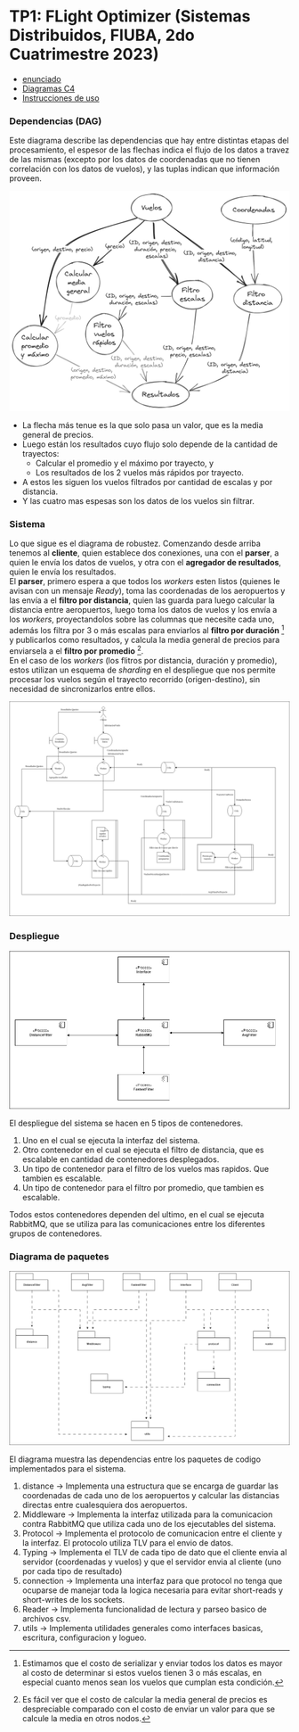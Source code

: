 # TP1: FLight Optimizer (Sistemas Distribuidos, FIUBA, 2do Cuatrimestre 2023)

- [enunciado](docs/Enunciado.pdf)
- [Diagramas C4](docs/informes/c4.md)
- [Instrucciones de uso](docs/informes/instrucciones.md)


### Dependencias (DAG)

Este diagrama describe las dependencias que hay entre distintas etapas del
procesamiento, el espesor de las flechas indica el flujo de los datos a travez
de las mismas (excepto por los datos de coordenadas que no tienen correlación
con los datos de vuelos), y las tuplas indican que información proveen.

![fotoDependencias](img/DAG.png)

- La flecha más tenue es la que solo pasa un valor, que es la media general de
  precios.
- Luego están los resultados cuyo flujo solo depende de la cantidad de
  trayectos:
    + Calcular el promedio y el máximo por trayecto, y
    + Los resultados de los 2 vuelos más rápidos por trayecto.
- A estos les siguen los vuelos filtrados por cantidad de escalas y por
  distancia.
- Y las cuatro mas espesas son los datos de los vuelos sin filtrar.

### Sistema

Lo que sigue es el diagrama de robustez. Comenzando desde arriba tenemos al
**cliente**, quien establece dos conexiones, una con el **parser**, a quien le envía
los datos de vuelos, y otra con el **agregador de resultados**, quien le envía
los resultados.  
El **parser**, primero espera a que todos los _workers_ esten listos (quienes
le avisan con un mensaje _Ready_), toma las coordenadas de los aeropuertos y
las envía a el **filtro por distancia**, quien las guarda para luego calcular
la distancia entre aeropuertos, luego toma los datos de vuelos y los envía a
los _workers_, proyectandolos sobre las columnas que necesite cada uno, además
los filtra por 3 o más escalas para enviarlos al **filtro por duración** [^1] y
publicarlos como resultados, y calcula la media general de precios para
enviarsela a el **filtro por promedio** [^2].  
En el caso de los _workers_ (los flitros por distancia, duración y promedio),
estos utilizan un esquema de _sharding_ en el despliegue que nos permite
procesar los vuelos según el trayecto recorrido (origen-destino), sin necesidad
de sincronizarlos entre ellos.

![fotoSistema](img/DiagramaRobustez.png)

[^1]: Estimamos que el costo de serializar y enviar todos los datos es mayor al
    costo de determinar si estos vuelos tienen 3 o más escalas, en especial
    cuanto menos sean los vuelos que cumplan esta condición.
[^2]: Es fácil ver que el costo de calcular la media general de precios es
    despreciable comparado con el costo de enviar un valor para que se calcule
    la media en otros nodos.

### Despliegue

![fotoDespliegue](img/DiagramaDespliegue.png)

El despliegue del sistema se hacen en 5 tipos de contenedores. 

1. Uno en el cual se ejecuta la interfaz del sistema.
2. Otro contenedor en el cual se ejecuta el filtro de distancia, que es escalable en cantidad de contenedores desplegados.
3. Un tipo de contenedor para el filtro de los vuelos mas rapidos. Que tambien es escalable.
4. Un tipo de contenedor para el filtro por promedio, que tambien es escalable.

Todos estos contenedores dependen del ultimo, en el cual se ejecuta RabbitMQ, que se utiliza para las comunicaciones entre los diferentes grupos de contenedores.

### Diagrama de paquetes

![fotoPaquetes](img/DiagramaPaquetes.png)

El diagrama muestra las dependencias entre los paquetes de codigo implementados para el sistema.

1. distance $\longrightarrow$ Implementa una estructura que se encarga de guardar las coordenadas de cada uno de los aeropuertos y calcular las distancias directas entre cualesquiera dos aeropuertos. 
2. Middleware $\longrightarrow$ Implementa la interfaz utilizada para la comunicacion contra RabbitMQ que utiliza cada uno de los ejecutables del sistema.
3. Protocol $\longrightarrow$ Implementa el protocolo de comunicacion entre el cliente y la interfaz. El protocolo utiliza TLV para el envio de datos.
4. Typing $\longrightarrow$ Implementa el TLV de cada tipo de dato que el cliente envia al servidor (coordenadas y vuelos) y que el servidor envia al cliente (uno por cada tipo de resultado)
5. connection $\longrightarrow$ Implementa una interfaz para que protocol no tenga que ocuparse de manejar toda la logica necesaria para evitar short-reads y short-writes de los sockets.
6. Reader $\longrightarrow$ Implementa funcionalidad de lectura y parseo basico de archivos csv. 
7. utils $\longrightarrow$ Implementa utilidades generales como interfaces basicas, escritura, configuracion y logueo.